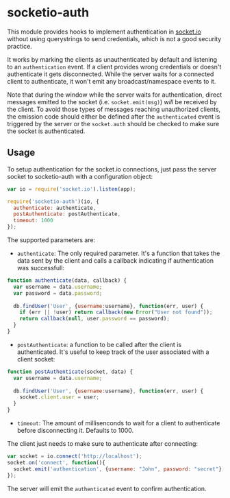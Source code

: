 # socketio-auth

This module provides hooks to implement authentication in [socket.io](https://github.com/Automattic/socket.io) without using querystrings to send credentials, which is not a good security practice.

It works by marking the clients as unauthenticated by default and listening to an `authentication` event. If a client provides wrong credentials or doesn't authenticate it gets disconnected. While the server waits for a connected client to authenticate, it won't emit any broadcast/namespace events to it.

Note that during the window while the server waits for authentication, direct messages emitted to the socket (i.e. `socket.emit(msg)`) *will* be received by the client. To avoid those types of messages reaching unauthorized clients, the emission code should either be defined after the `authenticated` event is triggered by the server or the `socket.auth` should be checked to make sure the socket is authenticated.

## Usage

To setup authentication for the socket.io connections, just pass the server socket to socketio-auth with a configuration object:

```javascript
var io = require('socket.io').listen(app);

require('socketio-auth')(io, {
  authenticate: authenticate, 
  postAuthenticate: postAuthenticate,
  timeout: 1000
});
```

The supported parameters are:

* `authenticate`: The only required parameter. It's a function that takes the data sent by the client and calls a callback indicating if authentication was successfull:

```javascript
function authenticate(data, callback) {
  var username = data.username;
  var password = data.password;
  
  db.findUser('User', {username:username}, function(err, user) {
    if (err || !user) return callback(new Error("User not found"));
    return callback(null, user.password == password);
  }
}
```
* `postAuthenticate`: a function to be called after the client is authenticated. It's useful to keep track of the user associated with a client socket:

```javascript
function postAuthenticate(socket, data) {
  var username = data.username;
  
  db.findUser('User', {username:username}, function(err, user) {
    socket.client.user = user;
  }
}
```

* `timeout`: The amount of millisenconds to wait for a client to authenticate before disconnecting it. Defaults to 1000.

The client just needs to make sure to authenticate after connecting: 

```javascript
var socket = io.connect('http://localhost');
socket.on('connect', function(){
  socket.emit('authentication', {username: "John", password: "secret"});
});
```
The server will emit the `authenticated` event to confirm authentication.
